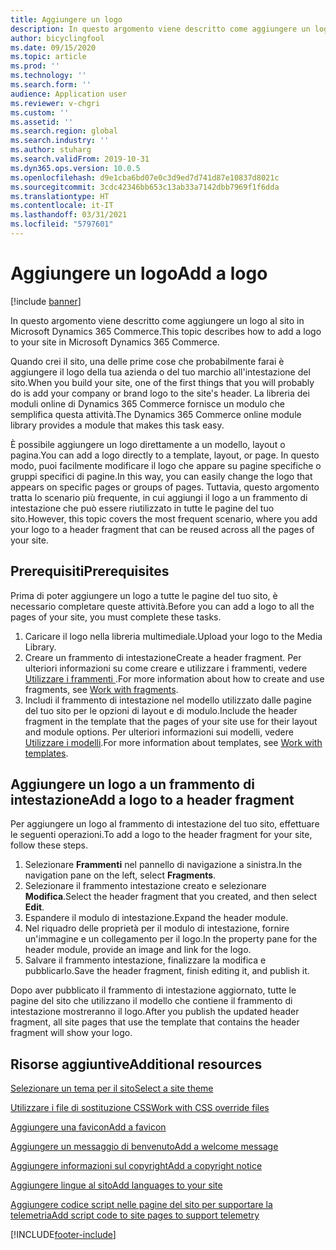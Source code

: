 ```yaml
---
title: Aggiungere un logo
description: In questo argomento viene descritto come aggiungere un logo al sito in Microsoft Dynamics 365 Commerce.
author: bicyclingfool
ms.date: 09/15/2020
ms.topic: article
ms.prod: ''
ms.technology: ''
ms.search.form: ''
audience: Application user
ms.reviewer: v-chgri
ms.custom: ''
ms.assetid: ''
ms.search.region: global
ms.search.industry: ''
ms.author: stuharg
ms.search.validFrom: 2019-10-31
ms.dyn365.ops.version: 10.0.5
ms.openlocfilehash: d9e1cba6bd07e0c3d9ed7d741d87e10837d8021c
ms.sourcegitcommit: 3cdc42346bb653c13ab33a7142dbb7969f1f6dda
ms.translationtype: HT
ms.contentlocale: it-IT
ms.lasthandoff: 03/31/2021
ms.locfileid: "5797601"
---
```

# <a name="add-a-logo"></a><span data-ttu-id="da5a8-103">Aggiungere un logo</span><span class="sxs-lookup"><span data-stu-id="da5a8-103">Add a logo</span></span>

[!include [banner](includes/banner.md)]

<span data-ttu-id="da5a8-104">In questo argomento viene descritto come aggiungere un logo al sito in Microsoft Dynamics 365 Commerce.</span><span class="sxs-lookup"><span data-stu-id="da5a8-104">This topic describes how to add a logo to your site in Microsoft Dynamics 365 Commerce.</span></span>

<span data-ttu-id="da5a8-105">Quando crei il sito, una delle prime cose che probabilmente farai è aggiungere il logo della tua azienda o del tuo marchio all'intestazione del sito.</span><span class="sxs-lookup"><span data-stu-id="da5a8-105">When you build your site, one of the first things that you will probably do is add your company or brand logo to the site's header.</span></span> <span data-ttu-id="da5a8-106">La libreria dei moduli online di Dynamics 365 Commerce fornisce un modulo che semplifica questa attività.</span><span class="sxs-lookup"><span data-stu-id="da5a8-106">The Dynamics 365 Commerce online module library provides a module that makes this task easy.</span></span>

<span data-ttu-id="da5a8-107">È possibile aggiungere un logo direttamente a un modello, layout o pagina.</span><span class="sxs-lookup"><span data-stu-id="da5a8-107">You can add a logo directly to a template, layout, or page.</span></span> <span data-ttu-id="da5a8-108">In questo modo, puoi facilmente modificare il logo che appare su pagine specifiche o gruppi specifici di pagine.</span><span class="sxs-lookup"><span data-stu-id="da5a8-108">In this way, you can easily change the logo that appears on specific pages or groups of pages.</span></span> <span data-ttu-id="da5a8-109">Tuttavia, questo argomento tratta lo scenario più frequente, in cui aggiungi il logo a un frammento di intestazione che può essere riutilizzato in tutte le pagine del tuo sito.</span><span class="sxs-lookup"><span data-stu-id="da5a8-109">However, this topic covers the most frequent scenario, where you add your logo to a header fragment that can be reused across all the pages of your site.</span></span>

## <a name="prerequisites"></a><span data-ttu-id="da5a8-110">Prerequisiti</span><span class="sxs-lookup"><span data-stu-id="da5a8-110">Prerequisites</span></span>

<span data-ttu-id="da5a8-111">Prima di poter aggiungere un logo a tutte le pagine del tuo sito, è necessario completare queste attività.</span><span class="sxs-lookup"><span data-stu-id="da5a8-111">Before you can add a logo to all the pages of your site, you must complete these tasks.</span></span>

1. <span data-ttu-id="da5a8-112">Caricare il logo nella libreria multimediale.</span><span class="sxs-lookup"><span data-stu-id="da5a8-112">Upload your logo to the Media Library.</span></span>
1. <span data-ttu-id="da5a8-113">Creare un frammento di intestazione</span><span class="sxs-lookup"><span data-stu-id="da5a8-113">Create a header fragment.</span></span> <span data-ttu-id="da5a8-114">Per ulteriori informazioni su come creare e utilizzare i frammenti, vedere [Utilizzare i frammenti ](work-with-fragments.md).</span><span class="sxs-lookup"><span data-stu-id="da5a8-114">For more information about how to create and use fragments, see [Work with fragments](work-with-fragments.md).</span></span>
1. <span data-ttu-id="da5a8-115">Includi il frammento di intestazione nel modello utilizzato dalle pagine del tuo sito per le opzioni di layout e di modulo.</span><span class="sxs-lookup"><span data-stu-id="da5a8-115">Include the header fragment in the template that the pages of your site use for their layout and module options.</span></span> <span data-ttu-id="da5a8-116">Per ulteriori informazioni sui modelli, vedere [Utilizzare i modelli](work-with-templates.md).</span><span class="sxs-lookup"><span data-stu-id="da5a8-116">For more information about templates, see [Work with templates](work-with-templates.md).</span></span>

## <a name="add-a-logo-to-a-header-fragment"></a><span data-ttu-id="da5a8-117">Aggiungere un logo a un frammento di intestazione</span><span class="sxs-lookup"><span data-stu-id="da5a8-117">Add a logo to a header fragment</span></span>

<span data-ttu-id="da5a8-118">Per aggiungere un logo al frammento di intestazione del tuo sito, effettuare le seguenti operazioni.</span><span class="sxs-lookup"><span data-stu-id="da5a8-118">To add a logo to the header fragment for your site, follow these steps.</span></span>

1. <span data-ttu-id="da5a8-119">Selezionare **Frammenti** nel pannello di navigazione a sinistra.</span><span class="sxs-lookup"><span data-stu-id="da5a8-119">In the navigation pane on the left, select **Fragments**.</span></span>
1. <span data-ttu-id="da5a8-120">Selezionare il frammento intestazione creato e selezionare **Modifica**.</span><span class="sxs-lookup"><span data-stu-id="da5a8-120">Select the header fragment that you created, and then select **Edit**.</span></span>
1. <span data-ttu-id="da5a8-121">Espandere il modulo di intestazione.</span><span class="sxs-lookup"><span data-stu-id="da5a8-121">Expand the header module.</span></span>
1. <span data-ttu-id="da5a8-122">Nel riquadro delle proprietà per il modulo di intestazione, fornire un'immagine e un collegamento per il logo.</span><span class="sxs-lookup"><span data-stu-id="da5a8-122">In the property pane for the header module, provide an image and link for the logo.</span></span> 
1. <span data-ttu-id="da5a8-123">Salvare il frammento intestazione, finalizzare la modifica e pubblicarlo.</span><span class="sxs-lookup"><span data-stu-id="da5a8-123">Save the header fragment, finish editing it, and publish it.</span></span>

<span data-ttu-id="da5a8-124">Dopo aver pubblicato il frammento di intestazione aggiornato, tutte le pagine del sito che utilizzano il modello che contiene il frammento di intestazione mostreranno il logo.</span><span class="sxs-lookup"><span data-stu-id="da5a8-124">After you publish the updated header fragment, all site pages that use the template that contains the header fragment will show your logo.</span></span>

## <a name="additional-resources"></a><span data-ttu-id="da5a8-125">Risorse aggiuntive</span><span class="sxs-lookup"><span data-stu-id="da5a8-125">Additional resources</span></span>

[<span data-ttu-id="da5a8-126">Selezionare un tema per il sito</span><span class="sxs-lookup"><span data-stu-id="da5a8-126">Select a site theme</span></span>](select-site-theme.md)

[<span data-ttu-id="da5a8-127">Utilizzare i file di sostituzione CSS</span><span class="sxs-lookup"><span data-stu-id="da5a8-127">Work with CSS override files</span></span>](css-override-files.md)

[<span data-ttu-id="da5a8-128">Aggiungere una favicon</span><span class="sxs-lookup"><span data-stu-id="da5a8-128">Add a favicon</span></span>](add-favicon.md)

[<span data-ttu-id="da5a8-129">Aggiungere un messaggio di benvenuto</span><span class="sxs-lookup"><span data-stu-id="da5a8-129">Add a welcome message</span></span>](add-welcome-message.md)

[<span data-ttu-id="da5a8-130">Aggiungere informazioni sul copyright</span><span class="sxs-lookup"><span data-stu-id="da5a8-130">Add a copyright notice</span></span>](add-copyright-notice.md)

[<span data-ttu-id="da5a8-131">Aggiungere lingue al sito</span><span class="sxs-lookup"><span data-stu-id="da5a8-131">Add languages to your site</span></span>](add-languages-to-site.md)

[<span data-ttu-id="da5a8-132">Aggiungere codice script nelle pagine del sito per supportare la telemetria</span><span class="sxs-lookup"><span data-stu-id="da5a8-132">Add script code to site pages to support telemetry</span></span>](add-telemetry.md)



[!INCLUDE[footer-include](../includes/footer-banner.md)]
